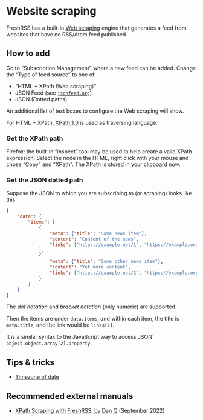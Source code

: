 # Website scraping

FreshRSS has a built-in [Web scraping](https://en.wikipedia.org/wiki/Web_scraping) engine that generates a feed from websites that have no RSS/Atom feed published.

## How to add

Go to “Subscription Management” where a new feed can be added.
Change the “Type of feed source” to one of:
- “HTML + XPath (Web scraping)”
- JSON Feed (see [`jsonfeed.org`](https://www.jsonfeed.org/))
- JSON (Dotted paths)

An additional list of text boxes to configure the Web scraping will show.

For HTML + XPath, [XPath 1.0](https://www.w3.org/TR/xpath-10/) is used as traversing language.

### Get the XPath path

Firefox: the built-in “inspect” tool may be used to help create a valid XPath expression.
Select the node in the HTML, right click with your mouse and chose “Copy” and “XPath”.
The XPath is stored in your clipboard now.

### Get the JSON dotted path

Suppose the JSON to which you are subscribing to (or scraping) looks like this:

```json
{
    "data": {
        "items": [
            {
                "meta": {"title": "Some news item"},
                "content": "Content of the news",
				"links": ["https://example.net/1", "https://example.org/1"]
            },
            {
                "meta": {"title": "Some other news item"},
                "content": "Yet more content",
				"links": ["https://example.net/2", "https://example.org/2"]
            }
        ]
    }
}
```

The *dot notation* and *bracket notation* (only numeric) are supported.

Then the items are under `data.items`, and within each item, the title is `meta.title`,
and the link would be `links[1]`.

It is a similar syntax to the JavaScript way to access JSON: `object.object.array[2].property`.

## Tips & tricks

- [Timezone of date](https://github.com/FreshRSS/FreshRSS/discussions/5483)

## Recommended external manuals

- [XPath Scraping with FreshRSS, by Dan Q](https://danq.me/2022/09/27/freshrss-xpath/) (September 2022)
